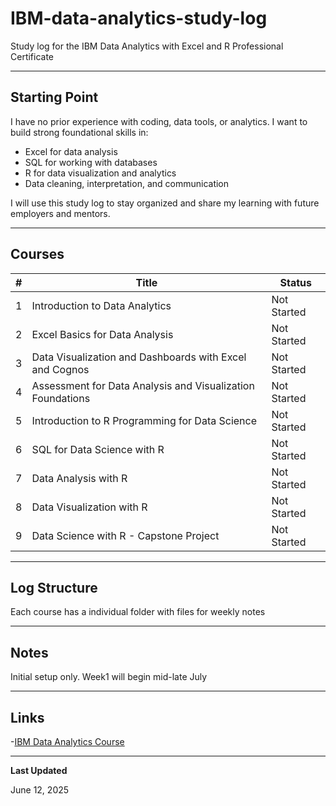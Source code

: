 # IBM-data-analytics-study-log
Study log for the IBM Data Analytics with Excel and R Professional Certificate

---

## Starting Point
I have no prior experience with coding, data tools, or analytics. I want to build strong foundational skills in:

- Excel for data analysis
- SQL for working with databases
- R for data visualization and analytics
- Data cleaning, interpretation, and communication

I will use this study log to stay organized and share my learning with future employers and mentors.

---

## Courses
| # | Title                                                      | Status      |
|---|------------------------------------------------------------|-------------|
| 1 | Introduction to Data Analytics                             | Not Started |
| 2 | Excel Basics for Data Analysis                             | Not Started |
| 3 | Data Visualization and Dashboards with Excel and Cognos    | Not Started |
| 4 | Assessment for Data Analysis and Visualization Foundations | Not Started |
| 5 | Introduction to R Programming for Data Science             | Not Started |
| 6 | SQL for Data Science with R                                | Not Started |
| 7 | Data Analysis with R                                       | Not Started |
| 8 | Data Visualization with R                                  | Not Started |
| 9 | Data Science with R - Capstone Project                     | Not Started |

---

## Log Structure
Each course has a individual folder with files for weekly notes

---

## Notes
Initial setup only. Week1 will begin mid-late July

---

## Links
-[IBM Data Analytics Course](https://www.coursera.org/professional-certificates/ibm-data-analyst-r-excel?)

---

**Last Updated**

June 12, 2025
